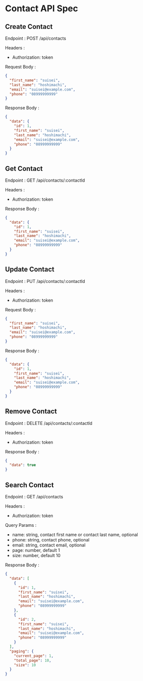 # Contact API Spec

## Create Contact

Endpoint : POST /api/contacts

Headers :

- Authorization: token

Request Body :

```json
{
  "first_name": "suisei",
  "last_name": "hoshimachi",
  "email": "suisei@example.com",
  "phone": "08999999999"
}
```

Response Body :

```json
{
  "data": {
    "id": 1,
    "first_name": "suisei",
    "last_name": "hoshimachi",
    "email": "suisei@example.com",
    "phone": "08999999999"
  }
}
```

## Get Contact

Endpoint : GET /api/contacts/:contactId

Headers :

- Authorization: token

Response Body :

```json
{
  "data": {
    "id": 1,
    "first_name": "suisei",
    "last_name": "hoshimachi",
    "email": "suisei@example.com",
    "phone": "08999999999"
  }
}
```

## Update Contact

Endpoint : PUT /api/contacts/:contactId

Headers :

- Authorization: token

Request Body :

```json
{
  "first_name": "suisei",
  "last_name": "hoshimachi",
  "email": "suisei@example.com",
  "phone": "08999999999"
}
```

Response Body :

```json
{
  "data": {
    "id": 1,
    "first_name": "suisei",
    "last_name": "hoshimachi",
    "email": "suisei@example.com",
    "phone": "08999999999"
  }
}
```

## Remove Contact

Endpoint : DELETE /api/contacts/:contactId

Headers :

- Authorization: token

Response Body :

```json
{
  "data": true
}
```

## Search Contact

Endpoint : GET /api/contacts

Headers :

- Authorization: token

Query Params :

- name: string, contact first name or contact last name, optional
- phone: string, contact phone, optional
- email: string, contact email, optional
- page: number, default 1
- size: number, default 10

Response Body :

```json
{
  "data": [
    {
      "id": 1,
      "first_name": "suisei",
      "last_name": "hoshimachi",
      "email": "suisei@example.com",
      "phone": "08999999999"
    },
    {
      "id": 2,
      "first_name": "suisei",
      "last_name": "hoshimachi",
      "email": "suisei@example.com",
      "phone": "08999999999"
    }
  ],
  "paging": {
    "current_page": 1,
    "total_page": 10,
    "size": 10
  }
}
```
